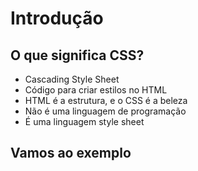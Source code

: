 # Introdução

## O que significa CSS?

* Cascading Style Sheet
* Código para criar estilos no HTML
* HTML é a estrutura, e o CSS é a beleza
* Não é uma linguagem de programação
* É uma linguagem style sheet

## Vamos ao exemplo
